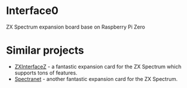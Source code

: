 # Interface0
ZX Spectrum expansion board base on Raspberry Pi Zero


# Similar projects
 * [ZXInterfaceZ](https://github.com/alvieboy/ZXInterfaceZ) - a fantastic expansion card for the ZX Spectrum which supports tons of features.
 * [Spectranet](https://github.com/spectrumero/spectranet) - another fantastic expansion card for the ZX Spectrum.
